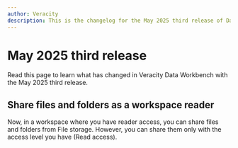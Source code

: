 ```yaml
---
author: Veracity
description: This is the changelog for the May 2025 third release of Data Workbench.
---
```


# May 2025 third release
Read this page to learn what has changed in Veracity Data Workbench with the May 2025 third release.

## Share files and folders as a workspace reader
Now, in a workspace where you have reader access, you can share files and folders from File storage. However, you can share them only with the access level you have (Read access). 
